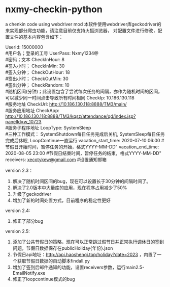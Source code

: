 # nxmy-checkin-python
a chenkin code using webdriver mod
本软件使用webdriver库geckodriver的来实现部分爬虫功能，请注意目前仅支持火狐浏览器，
对配置文件进行修改，配置文件的基本内容包含如下：

UserId: 15000000           
	#用户名；登录的工号
UserPass: Nxmy1234@        
	#密码；文本
CheckInHour: 8             
	#签入小时；
CheckInMin: 30             
	#签入分钟；
CheckOutHour: 18           
	#签出小时；
CheckOutMin: 30            
	#签出分钟；
CheckRandom: 10            
	#随机区间(分钟)；此设置包含了尝试每次任务的间隔，亦作为随机时间的区间，可以减少同一时间点击导致所有时间相同
CheckIp: 10.186.130.118    
	#服务地址
CheckUrl: http://10.186.130.118:8888/TM3/main/    
	#服务应用地址
CheckApp: http://10.186.130.118:8888/TM3/kqsz/attendance/qd/index.jsp?panelId=w_10723    
	#服务子程序地址
LoopType: SystemSleep      
	#三种工作模式： SystemShutdown每日任务完成后关机, SystemSleep每日任务完成后休眠, LoopContinue一直运行
vacation_start_time: 2020-07-10 06:00
	#节假日开始时间，暂停任务的开始，格式YYYY-MM-DD"
vacation_end_time: 2020-08-05 23:00
	#节假日结束时间，暂停任务的结束，格式YYYY-MM-DD"
receivers: xecotykew@gmail.com
	#设置通知邮箱


version 2.3：
1. 解决了随机时间区间的bug，现在可以设置长于30分钟的间隔时间了。
2. 解决了2.0版本中大量库的应用，现在程序占用减少了50%
3. 升级了geckodriver
4. 增加了新的时间处置方式，目前程序的稳定性更好

version 2.4:
1. 修正了部分bug

version 2.5:
1. 添加了公共节假日的策略，现在可以正常跳过假节日并正常执行调休日的签到问题，节假日数据保存在publicHoliday{年份}.json
2. 节假日api地址：http://api.haoshenqi.top/holiday?date=2023 ，内置了一个获取节假日数据的自动脚本findall.py
3. 增加了签到后邮件通知的功能，设置receivers参数，运行main2.5-EmailNotify.exe
4. 修正了loopcontinue模式的bug



